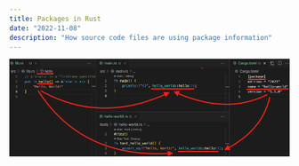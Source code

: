 ```yaml
---
title: Packages in Rust
date: "2022-11-08"
description: "How source code files are using package information"
---
```

![Rust Package](./rust_package.png)

